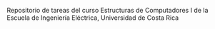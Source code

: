 Repositorio de tareas del curso Estructuras de Computadores I de la Escuela de Ingeniería Eléctrica, Universidad de Costa Rica
